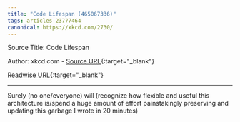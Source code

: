```yaml
---
title: "Code Lifespan (465067336)"
tags: articles-23777464
canonical: https://xkcd.com/2730/
---
```


Source Title: Code Lifespan

Author: xkcd.com - [Source URL](https://xkcd.com/2730/){:target="_blank"}

[Readwise URL](https://readwise.io/open/465067336){:target="_blank"}

---

Surely (no one/everyone) will (recognize how flexible and useful this architecture is/spend a huge amount of effort painstakingly preserving and updating this garbage I wrote in 20 minutes)
